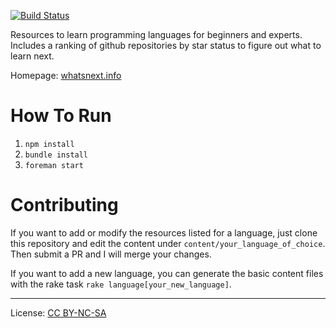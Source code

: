 [![Build Status](https://travis-ci.org/matstc/whatsnext.info.png)](https://travis-ci.org/matstc/whatsnext.info)

Resources to learn programming languages for beginners and experts. Includes a ranking of github repositories by star status to figure out what to learn next.

Homepage: [whatsnext.info](http://www.whatsnext.info)

# How To Run
1. `npm install`
2. `bundle install`
3. `foreman start`

# Contributing
If you want to add or modify the resources listed for a language, just clone this repository and edit the content under `content/your_language_of_choice`. Then submit a PR and I will merge your changes.

If you want to add a new language, you can generate the basic content files with the rake task `rake language[your_new_language]`.

<hr>

License: [CC BY-NC-SA](http://creativecommons.org/licenses/by-nc-sa/4.0/deed.en_US)
